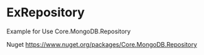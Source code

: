 # ExRepository
Example for Use Core.MongoDB.Repository

Nuget
https://www.nuget.org/packages/Core.MongoDB.Repository
